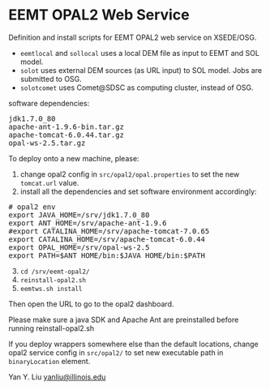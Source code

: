 # EEMT OPAL2 Web Service
Definition and install scripts for EEMT OPAL2 web service on XSEDE/OSG.

- `eemtlocal` and `sollocal` uses a local DEM file as input to EEMT and SOL model. 
- `solot` uses external DEM sources (as URL input) to SOL model. Jobs are submitted to OSG.
- `solotcomet` uses Comet@SDSC as computing cluster, instead of OSG.

software dependencies:
<pre>
jdk1.7.0_80
apache-ant-1.9.6-bin.tar.gz           
apache-tomcat-6.0.44.tar.gz          
opal-ws-2.5.tar.gz
</pre>

To deploy onto a new machine, please: 

1. change opal2 config in `src/opal2/opal.properties` to set the new `tomcat.url` value. 
2. install all the dependencies and set software environment accordingly:
<pre>
# opal2 env
export JAVA_HOME=/srv/jdk1.7.0_80
export ANT_HOME=/srv/apache-ant-1.9.6
#export CATALINA_HOME=/srv/apache-tomcat-7.0.65
export CATALINA_HOME=/srv/apache-tomcat-6.0.44
export OPAL_HOME=/srv/opal-ws-2.5
export PATH=$ANT_HOME/bin:$JAVA_HOME/bin:$PATH
</pre>
3. `cd /srv/eemt-opal2/`
4. `reinstall-opal2.sh`
5. `eemtws.sh install`

Then open the URL to go to the opal2 dashboard.

Please make sure a java SDK and Apache Ant are preinstalled before running reinstall-opal2.sh

If you deploy wrappers somewhere else than the default locations, change opal2 service config in `src/opal2/` to set new executable path in `binaryLocation` element.

Yan Y. Liu <yanliu@illinois.edu>
